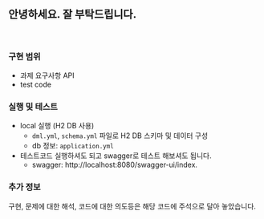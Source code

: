 ## 안녕하세요. 잘 부탁드립니다.

<br>

### 구현 범위
* 과제 요구사항 API
* test code

### 실행 및 테스트
* local 실행 (H2 DB 사용)
  * `dml.yml`, `schema.yml` 파일로 H2 DB 스키마 및 데이터 구성
  * db 정보: `application.yml`
* 테스트코드 실행하셔도 되고 swagger로 테스트 해보셔도 됩니다.
  * swagger: http://localhost:8080/swagger-ui/index.

### 추가 정보
구현, 문제에 대한 해석, 코드에 대한 의도등은 해당 코드에 주석으로 달아 놓았습니다.